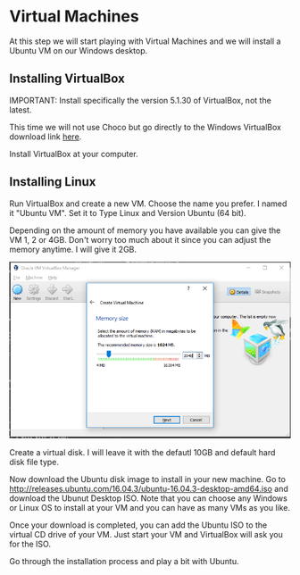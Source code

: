 # Virtual Machines

At this step we will start playing with Virtual Machines and we will install a Ubuntu VM on our Windows desktop.

## Installing VirtualBox

IMPORTANT: Install specifically the version 5.1.30 of VirtualBox, not the latest.

This time we will not use Choco but go directly to the Windows VirtualBox download link [here](http://download.virtualbox.org/virtualbox/5.1.30/VirtualBox-5.1.30-118389-Win.exe).

Install VirtualBox at your computer.

## Installing Linux

Run VirtualBox and create a new VM. Choose the name you prefer. I named it "Ubuntu VM". Set it to Type Linux and Version Ubuntu (64 bit).

Depending on the amount of memory you have available you can give the VM 1, 2 or 4GB. Don't worry too much about it since you can adjust the memory anytime. I will give it 2GB.

![Memory](./vboxubuntu02.PNG "Create Ubuntu VM: Memory")

Create a virtual disk. I will leave it with the defautl 10GB and default hard disk file type.

Now download the Ubuntu disk image to install in your new machine. Go to http://releases.ubuntu.com/16.04.3/ubuntu-16.04.3-desktop-amd64.iso and download the Ubunut Desktop ISO. Note that you can choose any Windows or Linux OS to install at your VM and you can have as many VMs as you like.

Once your download is completed, you can add the Ubuntu ISO to the virtual CD drive of your VM. Just start your VM and VirtualBox will ask you for the ISO.

Go through the installation process and play a bit with Ubuntu.
